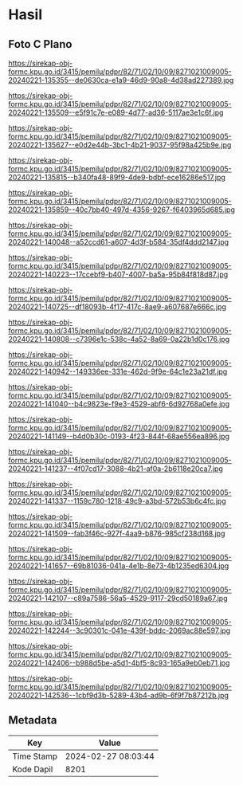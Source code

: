 # Hasil

## Foto C Plano

https://sirekap-obj-formc.kpu.go.id/3415/pemilu/pdpr/82/71/02/10/09/8271021009005-20240221-135355--de0630ca-e1a9-46d9-90a8-4d38ad227389.jpg

https://sirekap-obj-formc.kpu.go.id/3415/pemilu/pdpr/82/71/02/10/09/8271021009005-20240221-135509--e5f91c7e-e089-4d77-ad36-5117ae3e1c6f.jpg

https://sirekap-obj-formc.kpu.go.id/3415/pemilu/pdpr/82/71/02/10/09/8271021009005-20240221-135627--e0d2e44b-3bc1-4b21-9037-95f98a425b9e.jpg

https://sirekap-obj-formc.kpu.go.id/3415/pemilu/pdpr/82/71/02/10/09/8271021009005-20240221-135815--b340fa48-89f9-4de9-bdbf-ece16286e517.jpg

https://sirekap-obj-formc.kpu.go.id/3415/pemilu/pdpr/82/71/02/10/09/8271021009005-20240221-135859--40c7bb40-497d-4356-9267-f6403965d685.jpg

https://sirekap-obj-formc.kpu.go.id/3415/pemilu/pdpr/82/71/02/10/09/8271021009005-20240221-140048--a52ccd61-a607-4d3f-b584-35df4ddd2147.jpg

https://sirekap-obj-formc.kpu.go.id/3415/pemilu/pdpr/82/71/02/10/09/8271021009005-20240221-140223--17ccebf9-b407-4007-ba5a-95b84f818d87.jpg

https://sirekap-obj-formc.kpu.go.id/3415/pemilu/pdpr/82/71/02/10/09/8271021009005-20240221-140725--df18093b-4f17-417c-8ae9-a607687e666c.jpg

https://sirekap-obj-formc.kpu.go.id/3415/pemilu/pdpr/82/71/02/10/09/8271021009005-20240221-140808--c7396e1c-538c-4a52-8a69-0a22b1d0c176.jpg

https://sirekap-obj-formc.kpu.go.id/3415/pemilu/pdpr/82/71/02/10/09/8271021009005-20240221-140942--149336ee-331e-462d-9f9e-64c1e23a21df.jpg

https://sirekap-obj-formc.kpu.go.id/3415/pemilu/pdpr/82/71/02/10/09/8271021009005-20240221-141040--b4c9823e-f9e3-4529-abf6-6d92768a0efe.jpg

https://sirekap-obj-formc.kpu.go.id/3415/pemilu/pdpr/82/71/02/10/09/8271021009005-20240221-141149--b4d0b30c-0193-4f23-844f-68ae556ea896.jpg

https://sirekap-obj-formc.kpu.go.id/3415/pemilu/pdpr/82/71/02/10/09/8271021009005-20240221-141237--4f07cd17-3088-4b21-af0a-2b6118e20ca7.jpg

https://sirekap-obj-formc.kpu.go.id/3415/pemilu/pdpr/82/71/02/10/09/8271021009005-20240221-141337--1159c780-1218-49c9-a3bd-572b53b6c4fc.jpg

https://sirekap-obj-formc.kpu.go.id/3415/pemilu/pdpr/82/71/02/10/09/8271021009005-20240221-141509--fab3f46c-927f-4aa9-b876-985cf238d168.jpg

https://sirekap-obj-formc.kpu.go.id/3415/pemilu/pdpr/82/71/02/10/09/8271021009005-20240221-141657--69b81036-041a-4e1b-8e73-4b1235ed6304.jpg

https://sirekap-obj-formc.kpu.go.id/3415/pemilu/pdpr/82/71/02/10/09/8271021009005-20240221-142107--c89a7586-56a5-4529-9117-29cd50189a67.jpg

https://sirekap-obj-formc.kpu.go.id/3415/pemilu/pdpr/82/71/02/10/09/8271021009005-20240221-142244--3c90301c-041e-439f-bddc-2069ac88e597.jpg

https://sirekap-obj-formc.kpu.go.id/3415/pemilu/pdpr/82/71/02/10/09/8271021009005-20240221-142406--b988d5be-a5d1-4bf5-8c93-165a9eb0eb71.jpg

https://sirekap-obj-formc.kpu.go.id/3415/pemilu/pdpr/82/71/02/10/09/8271021009005-20240221-142536--1cbf9d3b-5289-43b4-ad9b-6f9f7b87212b.jpg


## Metadata

| Key        | Value               |
| ---------- | ------------------- |
| Time Stamp | 2024-02-27 08:03:44 |
| Kode Dapil | 8201                |



